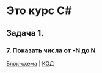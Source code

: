 
# Это курс C#

## Задача 1.
###  7. Показать числа от -N до N

[Блок-схема](diagram1.drawio.png) | [КОД](Program.cs)
